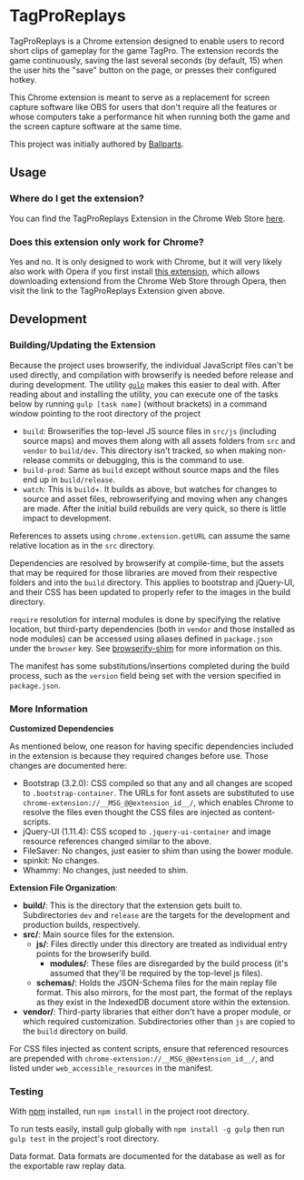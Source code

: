 # TagProReplays

TagProReplays is a Chrome extension designed to enable users to record short clips of gameplay for the game TagPro. The extension records the game continuously, saving the last several seconds (by default, 15) when the user hits the "save" button on the page, or presses their configured hotkey.

This Chrome extension is meant to serve as a replacement for screen capture software like OBS for users that don't require all the features or whose computers take a performance hit when running both the game and the screen capture software at the same time.

This project was initially authored by [Ballparts](https://github.com/ballparts).

## Usage

### Where do I get the extension?

You can find the TagProReplays Extension in the Chrome Web Store [here](https://chrome.google.com/webstore/detail/tagproreplays/ejbnakhldlocljfcglmeibhhdnmmcodh).

### Does this extension only work for Chrome?

Yes and no. It is only designed to work with Chrome, but it will very likely also work with Opera if you first install [this extension](https://addons.opera.com/en/extensions/details/download-chrome-extension-9/?display=en), which allows downloading extensiond from the Chrome Web Store through Opera, then visit the link to the TagProReplays Extension given above.

## Development

### Building/Updating the Extension

Because the project uses browserify, the individual JavaScript files can't be used directly, and compilation with browserify is needed before release and during development. The utility [`gulp`](http://gulpjs.com/) makes this easier to deal with. After reading about and installing the utility, you can execute one of the tasks below by running `gulp [task name]` (without brackets) in a command window pointing to the root directory of the project

* `build`: Browserifies the top-level JS source files in `src/js` (including source maps) and moves them along with all assets folders from `src` and `vendor` to `build/dev`. This directory isn't tracked, so when making non-release commits or debugging, this is the command to use.
* `build-prod`: Same as `build` except without source maps and the files end up in `build/release`.
* `watch`: This is `build`+. It builds as above, but watches for changes to source and asset files, rebrowserifying and moving when any changes are made. After the initial build rebuilds are very quick, so there is little impact to development.

References to assets using `chrome.extension.getURL` can assume the same relative location as in the `src` directory.

Dependencies are resolved by browserify at compile-time, but the assets that may be required for those libraries are moved from their respective folders and into the `build` directory. This applies to bootstrap and jQuery-UI, and their CSS has been updated to properly refer to the images in the build directory.

`require` resolution for internal modules is done by specifying the relative location, but third-party dependencies (both in `vendor` and those installed as node modules) can be accessed using aliases defined in `package.json` under the `browser` key. See [browserify-shim](https://github.com/thlorenz/browserify-shim) for more information on this.

The manifest has some substitutions/insertions completed during the build process, such as the `version` field being set with the version specified in `package.json`.

### More Information

**Customized Dependencies**

As mentioned below, one reason for having specific dependencies included in the extension is because they required changes before use. Those changes are documented here:

* Bootstrap (3.2.0): CSS compiled so that any and all changes are scoped to `.bootstrap-container`. The URLs for font assets are substituted to use `chrome-extension://__MSG_@@extension_id__/`, which enables Chrome to resolve the files even thought the CSS files are injected as content-scripts.
* jQuery-UI (1.11.4): CSS scoped to `.jquery-ui-container` and image resource references changed similar to the above.
* FileSaver: No changes, just easier to shim than using the bower module.
* spinkit: No changes.
* Whammy: No changes, just needed to shim.

**Extension File Organization**:

* **build/**: This is the directory that the extension gets built to. Subdirectories `dev` and `release` are the targets for the development and production builds, respectively.
* **src/**: Main source files for the extension.
    - **js/**: Files directly under this directory are treated as individual entry points for the browserify build.
        + **modules/**: These files are disregarded by the build process (it's assumed that they'll be required by the top-level js files).
    - **schemas/**: Holds the JSON-Schema files for the main replay file format. This also mirrors, for the most part, the format of the replays as they exist in the IndexedDB document store within the extension.
* **vendor/**: Third-party libraries that either don't have a proper module, or which required customization. Subdirectories other than `js` are copied to the `build` directory on build.

For CSS files injected as content scripts, ensure that referenced resources are prepended with `chrome-extension://__MSG_@@extension_id__/`, and listed under `web_accessible_resources` in the manifest.

### Testing

With [npm](https://github.com/npm/npm) installed, run `npm install` in the project root directory.

To run tests easily, install gulp globally with `npm install -g gulp` then run `gulp test` in the project's root directory.

Data format. Data formats are documented for the database as well as for the exportable raw replay data.
